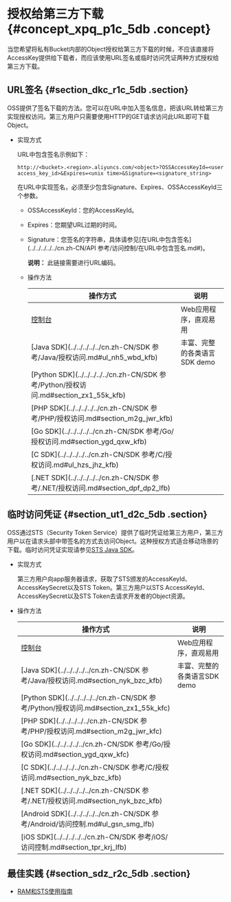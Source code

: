# 授权给第三方下载 {#concept_xpq_p1c_5db .concept}

当您希望将私有Bucket内部的Object授权给第三方下载的时候，不应该直接将AccessKey提供给下载者，而应该使用URL签名或临时访问凭证两种方式授权给第三方下载。

## URL签名 {#section_dkc_r1c_5db .section}

OSS提供了签名下载的方法。您可以在URL中加入签名信息，把该URL转给第三方实现授权访问。第三方用户只需要使用HTTP的GET请求访问此URL即可下载Object。

-   实现方式

    URL中包含签名示例如下：

    ```
    http://<bucket>.<region>.aliyuncs.com/<object>?OSSAccessKeyId=<user access_key_id>&Expires=<unix time>&Signature=<signature_string>
    ```

    在URL中实现签名，必须至少包含Signature、Expires、OSSAccessKeyId三个参数。

    -   OSSAccessKeyId：您的AccessKeyId。
    -   Expires：您期望URL过期的时间。
    -   Signature：您签名的字符串，具体请参见[在URL中包含签名](../../../../../cn.zh-CN/API 参考/访问控制/在URL中包含签名.md#)。

        **说明：** 此链接需要进行URL编码。

    -   操作方法

        |操作方式|说明|
        |----|--|
        |[控制台](../../../../../cn.zh-CN/控制台用户指南/管理文件/下载文件.md#)|Web应用程序，直观易用|
        |[Java SDK](../../../../../cn.zh-CN/SDK 参考/Java/授权访问.md#ul_nh5_wbd_kfb)|丰富、完整的各类语言SDK demo|
        |[Python SDK](../../../../../cn.zh-CN/SDK 参考/Python/授权访问.md#section_zx1_55k_kfb)|
        |[PHP SDK](../../../../../cn.zh-CN/SDK 参考/PHP/授权访问.md#section_m2g_jwr_kfb)|
        |[Go SDK](../../../../../cn.zh-CN/SDK 参考/Go/授权访问.md#section_ygd_qxw_kfb)|
        |[C SDK](../../../../../cn.zh-CN/SDK 参考/C/授权访问.md#ul_hzs_jhz_kfb)|
        |[.NET SDK](../../../../../cn.zh-CN/SDK 参考/.NET/授权访问.md#section_dpf_dp2_lfb)|


## 临时访问凭证 {#section_ut1_d2c_5db .section}

OSS通过STS（Security Token Service）提供了临时凭证给第三方用户，第三方用户以在请求头部中带签名的方式去访问Object。这种授权方式适合移动场景的下载。临时访问凭证实现请参见[STS Java SDK](https://help.aliyun.com/document_detail/28786.html)。

-   实现方式

    第三方用户向app服务器请求，获取了STS颁发的AccessKeyId、AccessKeySecret以及STS Token。第三方用户以STS AccessKeyId、AccessKeySecret以及STS Token去请求开发者的Object资源。

-   操作方法

    |操作方式|说明|
    |----|--|
    |[控制台](../../../../../cn.zh-CN/控制台用户指南/管理文件/下载文件.md#)|Web应用程序，直观易用|
    |[Java SDK](../../../../../cn.zh-CN/SDK 参考/Java/授权访问.md#section_nyk_bzc_kfb)|丰富、完整的各类语言SDK demo|
    |[Python SDK](../../../../../cn.zh-CN/SDK 参考/Python/授权访问.md#section_zx1_55k_kfc)|
    |[PHP SDK](../../../../../cn.zh-CN/SDK 参考/PHP/授权访问.md#section_m2g_jwr_kfc)|
    |[Go SDK](../../../../../cn.zh-CN/SDK 参考/Go/授权访问.md#section_ygd_qxw_kfc)|
    |[C SDK](../../../../../cn.zh-CN/SDK 参考/C/授权访问.md#section_nyk_bzc_kfb)|
    |[.NET SDK](../../../../../cn.zh-CN/SDK 参考/.NET/授权访问.md#section_nyk_bzc_kfb)|
    |[Android SDK](../../../../../cn.zh-CN/SDK 参考/Android/访问控制.md#ul_gsn_smg_lfb)|
    |[iOS SDK](../../../../../cn.zh-CN/SDK 参考/iOS/访问控制.md#section_tpr_krj_lfb)|


## 最佳实践 {#section_sdz_r2c_5db .section}

-   [RAM和STS使用指南](../../../../../cn.zh-CN/开发指南/隐藏/权限管理/权限管理概述.md#)

